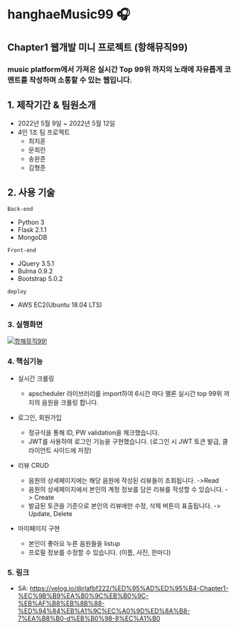 # hanghaeMusic99 🎧
## Chapter1 웹개발 미니 프로젝트 (항해뮤직99)

### music platform에서 가져온 실시간 Top 99위 까지의 노래에 자유롭게 코멘트를 작성하며 소통할 수 있는 웹입니다.

## 1. 제작기간 & 팀원소개
- 2022년 5월 9일 ~ 2022년 5월 12일
- 4인 1조 팀 프로젝트
  - 최지훈
  - 문희린
  - 송완준
  - 김형준

## 2. 사용 기술
`Back-end`
- Python 3
- Flask 2.1.1
- MongoDB

`Front-end`
- JQuery 3.5.1
- Bulma 0.9.2
- Bootstrap 5.0.2

`deploy`
- AWS EC2(Ubuntu 18.04 LTS)

### 3. 실행화면
[![항해뮤직99!](https://i.ytimg.com/vi/BWq5Yj9aafs/maxresdefault.jpg)](https://youtu.be/BWq5Yj9aafs)

### 4. 핵심기능
- 실시간 크롤링
  - apscheduler 라이브러리를 import하여 6시간 마다 멜론 실시간 top 99위 까지의 음원을 크롤링 합니다.

- 로그인, 회원가입
  - 정규식을 통해 ID, PW validation을 체크했습니다.
  - JWT를 사용하여 로그인 기능을 구현했습니다. (로그인 시 JWT 토큰 발급, 클라이언트 사이드에 저장)

- 리뷰 CRUD
  - 음원의 상세페이지에는 해당 음원에 작성된 리뷰들이 조회됩니다. ->Read
  - 음원의 상세페이지에서 본인의 계정 정보를 담은 리뷰를 작성할 수 있습니다. -> Create
  - 발급된 토큰을 기준으로 본인의 리뷰에만 수정, 삭제 버튼이 표출됩니다. -> Update, Delete
 
- 마이페이지 구현
  - 본인이 좋아요 누른 음원들을 listup
  - 프로필 정보를 수정할 수 있습니다. (이름, 사진, 한마디)

### 5. 링크
- SA: https://velog.io/@rlafbf222/%ED%95%AD%ED%95%B4-Chapter1-%EC%9B%B9%EA%B0%9C%EB%B0%9C-%EB%AF%B8%EB%8B%88-%ED%94%84%EB%A1%9C%EC%A0%9D%ED%8A%B8-7%EA%B8%B0-d%EB%B0%98-8%EC%A1%B0
